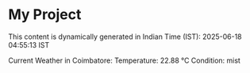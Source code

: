# My Project

This content is dynamically generated in Indian Time (IST): 2025-06-18 04:55:13 IST


Current Weather in Coimbatore:
Temperature: 22.88 °C
Condition: mist
